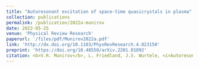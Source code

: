 ```yaml
---
title: "Autoresonant excitation of space-time quasicrystals in plasma"
collection: publications
permalink: /publication/2022a-munirov
date: 2022-05-25
venue: 'Physical Review Research'
paperurl: '/files/pdf/Munirov2022a.pdf'
link: 'http://dx.doi.org/10.1103/PhysRevResearch.4.023150'
preprint: 'https://doi.org/10.48550/arXiv.2201.01892'
citation: <b>V.R. Munirov</b>, L. Friedland, J.S. Wurtele, <i>Autoresonant excitation of space-time quasicrystals in plasma</i>, Phys. Rev. Research 4, 023150 (2022), <u>(Editors’ Suggestion)</u>, <u>(Featured in Physics)</u>
---
```

